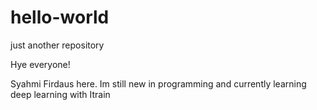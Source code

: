 # hello-world
just another repository

Hye everyone!

Syahmi Firdaus here. Im still new in programming and currently learning deep learning with Itrain
